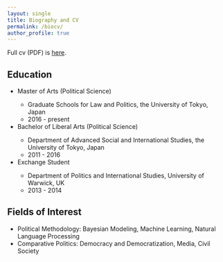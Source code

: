 ```yaml
---
layout: single
title: Biography and CV
permalink: /biocv/
author_profile: true
---
```


Full cv (PDF) is [here](https://drive.google.com/file/d/0ByBohJYaUR1VaGtCR19NaTZsRkE/view?usp=sharing).
<br>

## Education
<ul>
 <li>Master of Arts (Political Science)</li>
   <ul>
	 		<li>Graduate Schools for Law and Politics, the University of Tokyo, Japan</li>
		  <li>2016 - present</li>
	 </ul>
 <li>Bachelor of Liberal Arts (Political Science)</li>
   <ul>
	 		<li>Department of Advanced Social and International Studies, the University of Tokyo, Japan</li>
		  <li>2011 - 2016</li>
	 </ul>
 <li>Exchange Student</li>
   <ul>
	 		<li>Department of Politics and International Studies, University of Warwick, UK</li>
		  <li>2013 - 2014</li>
	 </ul>
</ul>

## Fields of Interest
* Political Methodology: Bayesian Modeling, Machine Learning, Natural Language Processing
* Comparative Politics: Democracy and Democratization, Media, Civil Society
